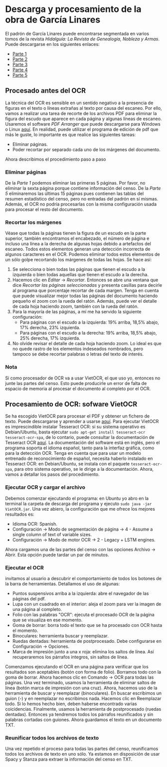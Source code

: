 # Descarga y procesamiento de la obra de García Linares
El padrón de García Linares puede encontrarse segmentada en varios tomos de la revista *Hidalguía:  La  Revista de Genealogía,  Nobleza  y  Armas*. Puede descargarse en los siguientes enlaces:
- [Parte 1](https://www.edicioneshidalguia.es/?product=revista-no-240-8-linajes-asturianos-padrones-del-concejo-de-allande-de-1698-y-1773)
- [Parte 2](https://www.edicioneshidalguia.es/?product=revista-no-242-8-linajes-asturianos-padrones-del-concejo-de-allande-de-1698-y-1773)
- [Parte 3](https://www.edicioneshidalguia.es/?product=revista-no-243-4-linajes-asturianos-padrones-del-concejo-de-allande-de-1698-y-1773)
- [Parte 4](https://www.edicioneshidalguia.es/?product=revista-no-246-5-linajes-asturianos-padrones-del-concejo-de-allande-de-1698-y-1773)
- [Parte 5](https://www.edicioneshidalguia.es/?product=revista-no-248-7-linajes-asturianos-padrones-del-concejo-de-allande-de-1698-y-1773)

## Procesado antes del OCR
La técnica del OCR es sensible en un sentido negativo a la presencia de figuras en el texto o líneas extrañas al texto por causa del escaneo. Por ello, vamos a realizar una tarea de recorte de los archivos PDF para eliminar la figura del escudo que aparece en cada página y algunas líneas de escaneo. Usaremos el software *PDF Arranger* que puede descargarse para Windows o Linux [aquí](https://github.com/pdfarranger/pdfarranger). En realidad, puede utilizar el programa de edición de pdf que más le guste, lo importante es que realice las siguientes tareas:
- Eliminar páginas.
- Poder recortar por separado cada uno de los márgenes del documento.

Ahora describimos el procedimiento paso a paso

### Eliminar páginas
De la *Parte 1* podemos eliminar las primeras 5 páginas. Por favor, no eliminar la sexta página porque contiene información del censo. De la *Parte 5* eliminaremos las últimas 15 páginas pues contienen las tablas del resumen estadístico del censo, pero no entradas del padrón en sí mismas. Además, el OCR no podría procesarlas con la misma configuración usada para procesar el resto del documento.

### Recortar los márgenes
Véase que todas la páginas tienen la figura de un escudo en la parte superior, también encontramos el encabezado, el número de página e incluso una línea a la derecha de algunas hojas debido a artefactos del escaneo. Todos estos elementos generan una detección incorrecta de algunos caracteres en el OCR. Podemos eliminar todos estos elementos de un sólo golpe recortando los márgenes de todas las hojas. Se hace así:

1. Se selecciona o bien todas las páginas que tienen el escudo a la izquierda o bien todas aquellas que tienen el escudo a la derecha.
2. Hacemos clic en *Editar* -> *Recortar*. Entonces se abre una ventana que dice *Recortar las páginas seleccionadas* y presenta casillas para decirle al programa que porcentaje recortar de cada margen. Tenga en cuenta que puede visualizar mejor todas las páginas del documento haciendo pequeño el zoom con la rueda del ratón. Además, puede ver el detalle de cada hoja haciendo zoom, también con la rueda del ratón.
3. Para la mayoría de las páginas, a mí me ha servido la siguiente configuración:
    - Para páginas con el escudo a la izquierda: 19% arriba, 18,5% abajo, 17% derecha, 23% izquierda.
    - Para páginas con el escudo a la derecha: 19% arriba, 18,5% abajo, 25% derecha, 17% izquierda.
4. No olvide revisar el detalle de cada hoja haciendo zoom. Lo ideal es que no quede rastro de los elementos indeseados nombrados, pero tampoco se debe recortar palabras o letras del texto de interés.

### Nota
Si como procesador de OCR va a usar VietOCR, el que uso yo, entonces no junte las partes del censo. Esto puede producirle un error de falta de espacio de memoria al procesar el documento al completo por el OCR.

## Procesamiento de OCR: sofware VietOCR
Se ha escogido VietOCR para procesar el PDF y obtener un fichero de texto. Puede descargarse y aprender a usarse [aquí](http://vietocr.sourceforge.net/). Para ejecutar VietOCR es imprescindible instalar Tesseract OCR: si su sistema operativo es Debian/Ubuntu, basta ejecutar `sudo apt-get install tesseract-ocr  tesseract-ocr-spa`, de lo contario, puede consultar la documentación de Tesseract OCR [aquí](https://tesseract-ocr.github.io/). La documentación del software está en inglés, pero el programa soporta el idioma español, tanto para la interfaz gráfica, como para la detección OCR. Tenga en cuenta que para usar un modelo entrenado de reconocimiento de español, necesita haberlo instalado en Tesseract OCR: en Debian/Ubuntu, se instala con el paquete `tesseract-ocr-spa`, para otro sistema operativo, se le dirige a la documentación. Ahora, vamos a detallar los pasos del procedimiento.

### Ejecutar OCR y cargar el archivo
Debemos comenzar ejecutando el programa: en Ubuntu yo abro en la terminal la carpeta de descarga del programa y ejecuto `sudo java -jar VietOCR.jar`. Una vez abiero, la configuración que me ofrece los mejores resultados es:
- Idioma OCR: Spanish.
- Configuración -> Modo de segmentación de página -> 4 - Assume a single column of text of variable sizes.
- Configuración -> Modo de motor OCR -> 2 - Legacy + LSTM engines.

Ahora cargamos una de las partes del censo con las opciones Archivo -> Abrir. Esta opción puede tardar un par de minutos.

### Ejecutar el OCR
invitamos al usuario a descubrir el comportamiento de todos los botones de la barra de herramientas. Detallamos el uso de algunas:
- Puntos suspensivos arriba a la izquierda: abre el navegador de las páginas del pdf.
- Lupa con un cuadrado en el interior: aleja el zoom para ver la imagen de una página al completo.
- Folio con las palabras "OCR": ejecuta el procesado OCR de la página que se visualiza en ese momento.
- Goma de borrar: borra todo el texto que se ha procesado con OCR hasta el momento.
- Binoculares: herramienta buscar y reemplazar.
- Ruedas dentadas: herramienta de postprocesado. Debe configurarse en Configuración -> Opciones.
- Marca de impresión junto a una x roja: elimina los saltos de línea. Así recuperaremos los párrafos íntegros, sin saltos de línea.

Comenzamos ejecutando el OCR en una página para verificar que los resultados son aceptables (botón con forma de folio). Borramos todo con la goma de borrar. Ahora hacemos clic en Comando -> OCR para todas las páginas. Una vez terminado, usamos la herramienta de eliminar saltos de línea (botón marca de impresión con una cruz). Ahora, hacemos uso de la herramienta de buscar y reemplazar (binoculares). En buscar escribimos un guion (-) y en reemplazar no escribimos nada. Hacemos clic en Reemplazar todo. Si lo hemos hecho bien, deben haberse encontrado varias coicidencias. Finalmente, usamos la herramienta de postprocesado (ruedas dentadas). Entonces ya tendremos todos los párrafos reunificados y sin palabras cortadas con guiones. Ahora guardamos el texto en un documento TXT.


### Reunificar todos los archivos de texto
Una vez repetido el proceso para todas las partes del censo, reunificamos todos los archivos de texto en uno sólo. Ya estamos en disposición de usar Spacy y Stanza para extraer la información del censo en TXT.
